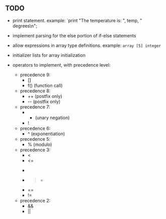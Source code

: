 ## TODO

- print statement. example:
    `print "The temperature is: ", temp, " degrees\n";

- implement parsing for the else portion of if-else statements

- allow expressions in array type definitions. example:
    `array [5] integer`

- initializer lists for array initialization

- operators to implement, with precedence level:
    - precedence 9:
        - []
        - f() (function call)
    - precedence 8:
        - ++ (postfix only)
        - -- (postfix only)
    - precedence 7:
        - - (unary negation)
        - !
    - precedence 6:
        - ^ (exponentiation)
    - precedence 5:
        - % (modulo)
    - precedence 3:
        - <
        - <=
        - >
        - >=
        - ==
        - !=
    - precedence 2:
        - &&
        - ||
